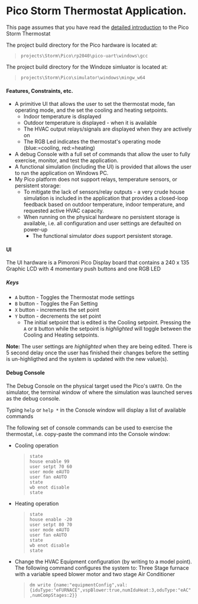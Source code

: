 # Pico Storm Thermostat Application.

This page assumes that you have read the [detailed introduction](https://github.com/johnttaylor/colony.pico/blob/main/projects/Storm/Thermostat/Pico/README.md) to the Pico Storm Thermostat

The project build directory for the Pico hardware is located at:
>`projects\Storm\Pico\rp2040\pico-uart\windows\gcc`

The project build directory for the Windoze simluator is located at:
>`projects\Storm\Pico\simulator\windows\mingw_w64`

#### Features, Constraints, etc.
- A primitive UI that allows the user to set the thermostat mode, fan operating mode, and the set the cooling and heating setpoints.
  - Indoor temperature is displayed
  - Outdoor temperature is displayed - when it is available
  - The HVAC output relays/signals are displayed when they are actively on
  - The RGB Led indicates the thermostat's operating mode (blue:=cooling, red:=heating)
- A debug Console with a full set of commands that allow the user to fully exercise, monitor, and test the application.
- A functional simulation (including the UI) is provided that allows the user to run the application on Windows PC.  
- My Pico platform does not support relays, temperature sensors, or persistent storage:
  - To mitigate the lack of sensors/relay outputs - a very crude house simulation is included in the application that provides a closed-loop feedback based on outdoor temperature, indoor temperature, and requested active HVAC capacity.
  - When running on the physical hardware no persistent storage is available, i.e. all configuration and user settings are defaulted on power-up
    - The functional simulator *does* support persistent storage.

#### UI
The UI hardware is a Pimoroni Pico Display board that contains a 240 x 135 Graphic LCD with 4 momentary push buttons and one RGB LED
   
##### Keys
- `A` button - Toggles the Thermostat mode settings
- `B` button - Toggles the Fan Setting
- `X` button - increments the set point
- `Y` button - decrements the set point
    - The initial setpoint that is edited is the Cooling setpoint.  Pressing the `A` or `B` button while the setpoint is *highlighted* will toggle between the Cooling and Heating setpoints.

**Note:** The user settings are *highlighted* when they are being edited.  There is 5 second delay once the user has finished their changes before the setting is un-highligthed and the system is updated with the new value(s). 

#### Debug Console
The Debug Console on the physical target used the Pico's `UART0`.  On the simulator, the terminal window of where the simulation was launched serves as the debug console.

Typing `help` or `help *` in the Console window will display a list of available commands

The following set of console commands can be used to exercise the thermostat, i.e. copy-paste the command into the Console window:
- Cooling operation
  >```
  >state
  >house enable 99
  >user setpt 70 60
  >user mode eAUTO
  >user fan eAUTO
  >state
  >wb enot disable
  >state
  >```

- Heating operation
  >```
  >state
  >house enable -20
  >user setpt 80 70
  >user mode eAUTO
  >user fan eAUTO
  >state
  >wb enot disable
  >state
  >```
- Change the HVAC Equipment configuration (by writing to a model point).  The following command configures the system to: Three Stage furnace with a variable speed blower motor and two stage Air Conditioner
  >`dm write {name:"equipmentConfig",val: {iduType:"eFURNACE",vspBlower:true,numIduHeat:3,oduType:"eAC",numCompStages:2}}
`